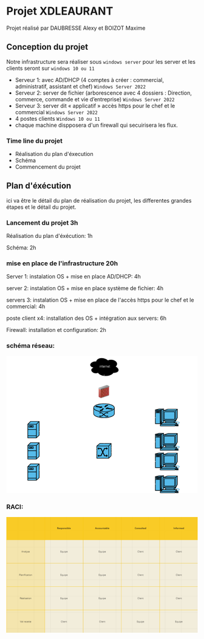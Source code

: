 # Projet XDLEAURANT

Projet réalisé par DAUBRESSE Alexy et BOIZOT Maxime


## Conception du projet

Notre infrastructure sera réaliser sous `windows server` pour les server et les clients seront sur `windows 10 ou 11`

- Serveur 1:  avec AD/DHCP (4 comptes à créer : commercial, administratif, assistant et chef) `Windows Server 2022`
- Serveur 2:  server de fichier (arborescence avec 4 dossiers : Direction, commerce, commande et
vie d’entreprise) `Windows Server 2022`
- Serveur 3: server dit « applicatif » accès https pour le chef et le commercial `Windows Server 2022`
- 4 postes clients `Windows 10 ou 11` 
-  chaque machine dispposera d'un firewall qui secuirisera les flux.

### Time line du projet
- Réalisation du plan d'éxecution
- Schéma
- Commencement du projet

## Plan d'éxécution

ici va être le détail du plan de réalisation du projet, les differentes grandes étapes et le détail du projet.

### Lancement du projet 3h

Réalisation du plan d'éxécution: 1h

Schéma: 2h

### mise en place de l'infrastructure 20h

Server 1: instalation OS + mise en place AD/DHCP: 4h

server 2: instalation OS + mise en place système de fichier: 4h

servers 3: instalation OS + mise en place de l'accès https pour le chef et le commercial: 4h

poste client x4: installation des OS + intégration aux servers: 6h

Firewall: installation et configuration: 2h


### schéma réseau:

![](/schema-réseau.png)

### RACI:
![](/RACI.png)